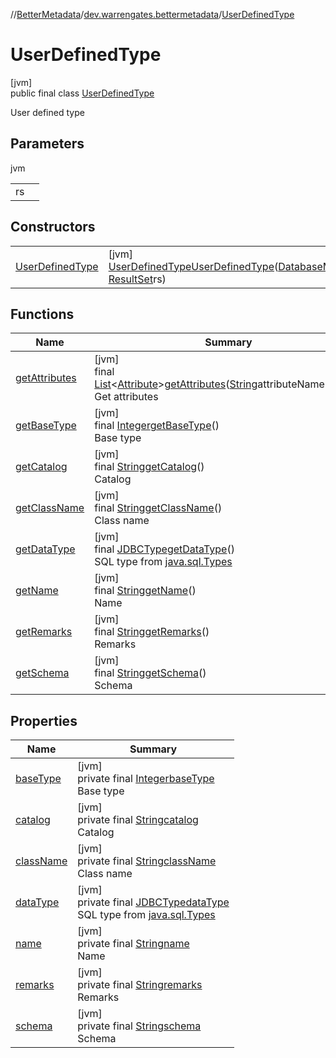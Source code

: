 //[BetterMetadata](../../../index.md)/[dev.warrengates.bettermetadata](../index.md)/[UserDefinedType](index.md)

# UserDefinedType

[jvm]\
public final class [UserDefinedType](index.md)

User defined type

## Parameters

jvm

| | |
|---|---|
| rs |  |

## Constructors

| | |
|---|---|
| [UserDefinedType](-user-defined-type.md) | [jvm]<br>[UserDefinedType](index.md)[UserDefinedType](-user-defined-type.md)([DatabaseMetaData](https://docs.oracle.com/javase/8/docs/api/java/sql/DatabaseMetaData.html)metaData, [ResultSet](https://docs.oracle.com/javase/8/docs/api/java/sql/ResultSet.html)rs) |

## Functions

| Name | Summary |
|---|---|
| [getAttributes](get-attributes.md) | [jvm]<br>final [List](https://docs.oracle.com/javase/8/docs/api/java/util/List.html)&lt;[Attribute](../-attribute/index.md)&gt;[getAttributes](get-attributes.md)([String](https://docs.oracle.com/javase/8/docs/api/java/lang/String.html)attributeNamePattern)<br>Get attributes |
| [getBaseType](get-base-type.md) | [jvm]<br>final [Integer](https://docs.oracle.com/javase/8/docs/api/java/lang/Integer.html)[getBaseType](get-base-type.md)()<br>Base type |
| [getCatalog](get-catalog.md) | [jvm]<br>final [String](https://docs.oracle.com/javase/8/docs/api/java/lang/String.html)[getCatalog](get-catalog.md)()<br>Catalog |
| [getClassName](get-class-name.md) | [jvm]<br>final [String](https://docs.oracle.com/javase/8/docs/api/java/lang/String.html)[getClassName](get-class-name.md)()<br>Class name |
| [getDataType](get-data-type.md) | [jvm]<br>final [JDBCType](https://docs.oracle.com/javase/8/docs/api/java/sql/JDBCType.html)[getDataType](get-data-type.md)()<br>SQL type from [java.sql.Types](https://docs.oracle.com/javase/8/docs/api/java/sql/Types.html) |
| [getName](get-name.md) | [jvm]<br>final [String](https://docs.oracle.com/javase/8/docs/api/java/lang/String.html)[getName](get-name.md)()<br>Name |
| [getRemarks](get-remarks.md) | [jvm]<br>final [String](https://docs.oracle.com/javase/8/docs/api/java/lang/String.html)[getRemarks](get-remarks.md)()<br>Remarks |
| [getSchema](get-schema.md) | [jvm]<br>final [String](https://docs.oracle.com/javase/8/docs/api/java/lang/String.html)[getSchema](get-schema.md)()<br>Schema |

## Properties

| Name | Summary |
|---|---|
| [baseType](index.md#992287485%2FProperties%2F-1216412040) | [jvm]<br>private final [Integer](https://docs.oracle.com/javase/8/docs/api/java/lang/Integer.html)[baseType](index.md#992287485%2FProperties%2F-1216412040)<br>Base type |
| [catalog](index.md#2075613657%2FProperties%2F-1216412040) | [jvm]<br>private final [String](https://docs.oracle.com/javase/8/docs/api/java/lang/String.html)[catalog](index.md#2075613657%2FProperties%2F-1216412040)<br>Catalog |
| [className](index.md#1987619791%2FProperties%2F-1216412040) | [jvm]<br>private final [String](https://docs.oracle.com/javase/8/docs/api/java/lang/String.html)[className](index.md#1987619791%2FProperties%2F-1216412040)<br>Class name |
| [dataType](index.md#1225436356%2FProperties%2F-1216412040) | [jvm]<br>private final [JDBCType](https://docs.oracle.com/javase/8/docs/api/java/sql/JDBCType.html)[dataType](index.md#1225436356%2FProperties%2F-1216412040)<br>SQL type from [java.sql.Types](https://docs.oracle.com/javase/8/docs/api/java/sql/Types.html) |
| [name](index.md#332370845%2FProperties%2F-1216412040) | [jvm]<br>private final [String](https://docs.oracle.com/javase/8/docs/api/java/lang/String.html)[name](index.md#332370845%2FProperties%2F-1216412040)<br>Name |
| [remarks](index.md#-1689823681%2FProperties%2F-1216412040) | [jvm]<br>private final [String](https://docs.oracle.com/javase/8/docs/api/java/lang/String.html)[remarks](index.md#-1689823681%2FProperties%2F-1216412040)<br>Remarks |
| [schema](index.md#734365319%2FProperties%2F-1216412040) | [jvm]<br>private final [String](https://docs.oracle.com/javase/8/docs/api/java/lang/String.html)[schema](index.md#734365319%2FProperties%2F-1216412040)<br>Schema |
